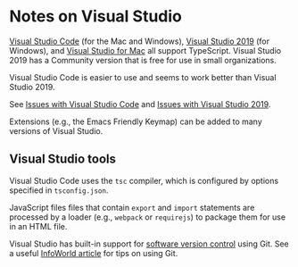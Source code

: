 # Notes on Visual Studio

[Visual Studio Code](https://code.visualstudio.com/) (for the Mac and Windows), [Visual Studio 2019](https://visualstudio.microsoft.com/vs/) (for Windows), and [Visual Studio for Mac](https://visualstudio.microsoft.com/vs/mac/) all support TypeScript.  Visual Studio 2019 has a Community version that is free for use in small organizations.

Visual Studio Code is easier to use and seems to work better than Visual Studio 2019.  

See [Issues with Visual Studio Code](../Issues/Tools.md##Visual-Studio-Code) and [Issues with Visual Studio 2019](../Issues/Tools.md##Visual-Studio-2019).

Extensions (e.g., the Emacs Friendly Keymap) can be added to many versions of Visual Studio.  

## Visual Studio tools

Visual Studio Code uses the `tsc` compiler, which is configured by options specified in `tsconfig.json`.

JavaScript files files that contain `export` and `import` statements are processed by a loader (e.g., `webpack` or `requirejs`) to package them for use in an HTML file.

Visual Studio has built-in support for [software version control](https://www.infoworld.com/article/3391203/version-control-track-the-who-what-and-when-of-software-changes.html) using Git.  See a useful [InfoWorld article](https://www.infoworld.com/article/3512975/6-git-mistakes-you-will-make-and-how-to-fix-them.html) for tips on using Git.
